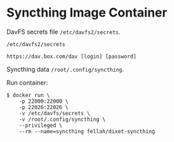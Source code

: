 # Syncthing Image Container

DavFS secrets file `/etc/davfs2/secrets`.

`/etc/davfs2/secrets`

	https://dav.box.com/dav [login] [password]

Syncthing data `/root/.config/syncthing`.

Run container:

```
$ docker run \
	-p 22000:22000 \
	-p 22026:22026 \
	-v /etc/davfs/secrets \
	-v /root/.config/syncthing \
	--privileged \
	--rm --name=syncthing fellah/dixet-syncthing
```
